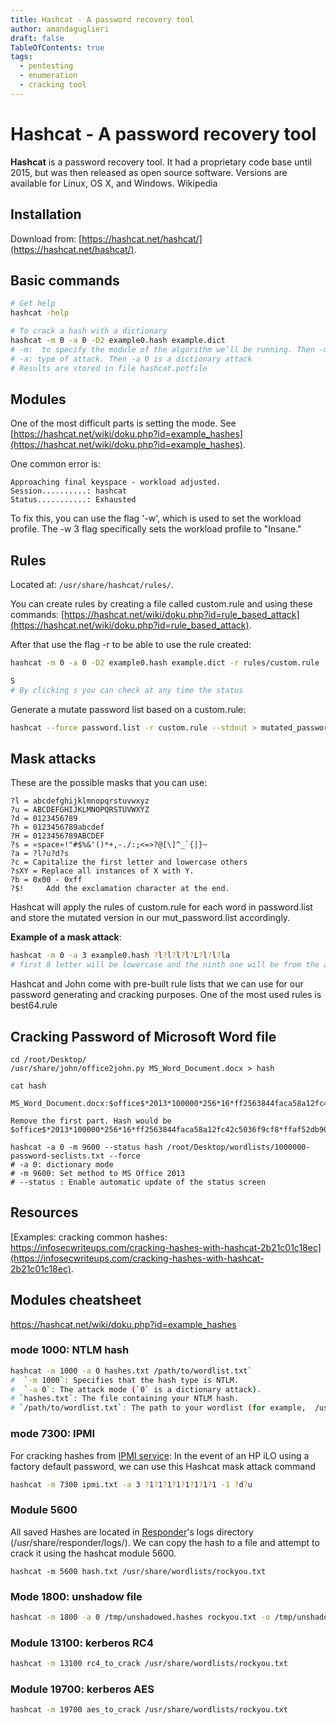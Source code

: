 ```yaml
---
title: Hashcat - A password recovery tool
author: amandaguglieri
draft: false
TableOfContents: true
tags:
  - pentesting
  - enumeration
  - cracking tool
---
```


# Hashcat - A password recovery tool

**Hashcat** is a password recovery tool. It had a proprietary code base until 2015, but was then released as open source software. Versions are available for Linux, OS X, and Windows. Wikipedia

## Installation

Download from: [https://hashcat.net/hashcat/](https://hashcat.net/hashcat/).


## Basic commands

```bash
# Get help 
hashcat -help 

# To crack a hash with a dictionary
hashcat -m 0 -a 0 -D2 example0.hash example.dict
# -m:  to specify the module of the algorithm we’ll be running. Then -m 0 specifies an MD5 type of hash
# -a: type of attack. Then -a 0 is a dictionary attack
# Results are stored in file hashcat.potfile
```



## Modules

One of the most difficult parts is setting the mode. See [https://hashcat.net/wiki/doku.php?id=example_hashes](https://hashcat.net/wiki/doku.php?id=example_hashes).

One common error is:

```
Approaching final keyspace - workload adjusted.           
Session..........: hashcat                                
Status...........: Exhausted

```


To fix this, you can use the flag '-w', which is used to set the workload profile. The -w 3 flag specifically sets the workload profile to "Insane."


## Rules

Located at:  `/usr/share/hashcat/rules/`.

You can create rules by creating a file called custom.rule and using these commands: [https://hashcat.net/wiki/doku.php?id=rule_based_attack](https://hashcat.net/wiki/doku.php?id=rule_based_attack).

After that use the flag -r to be able to use the rule created:

```bash
hashcat -m 0 -a 0 -D2 example0.hash example.dict -r rules/custom.rule

S  
# By clicking s you can check at any time the status
```

Generate a mutate password list based on a custom.rule:

```bash
hashcat --force password.list -r custom.rule --stdout > mutated_password.list
```

## Mask attacks 

These are the possible masks that you can use:

```
?l = abcdefghijklmnopqrstuvwxyz
?u = ABCDEFGHIJKLMNOPQRSTUVWXYZ
?d = 0123456789
?h = 0123456789abcdef
?H = 0123456789ABCDEF
?s = «space»!"#$%&'()*+,-./:;<=>?@[\]^_`{|}~
?a = ?l?u?d?s
?c = Capitalize the first letter and lowercase others
?sXY = Replace all instances of X with Y.
?b = 0x00 - 0xff
?$! 	Add the exclamation character at the end.
``` 

Hashcat will apply the rules of custom.rule for each word in password.list and store the mutated version in our mut_password.list accordingly. 

**Example of a mask attack**:

```bash
hashcat -m 0 -a 3 example0.hash ?l?l?l?l?L?l?l?la  
# first 8 letter will be lowercase and the ninth one will be from the all-character pool
```

Hashcat and John come with pre-built rule lists that we can use for our password generating and cracking purposes. One of the most used rules is best64.rule


## Cracking Password of Microsoft Word file

```
cd /root/Desktop/
/usr/share/john/office2john.py MS_Word_Document.docx > hash

cat hash

MS_Word_Document.docx:$office$*2013*100000*256*16*ff2563844faca58a12fc42c5036f9cf8*ffaf52db903dbcb6ac2db4bab6d343ab*c237403ec97e5f68b7be3324a8633c9ff95e0bb44b1efcf798c70271a54336a2

Remove the first part. Hash would be
$office$*2013*100000*256*16*ff2563844faca58a12fc42c5036f9cf8*ffaf52db903dbcb6ac2db4bab6d343ab*c237403ec97e5f68b7be3324a8633c9ff95e0bb44b1efcf798c70271a54336a2

hashcat -a 0 -m 9600 --status hash /root/Desktop/wordlists/1000000-password-seclists.txt --force
# -a 0: dictionary mode
# -m 9600: Set method to MS Office 2013
# --status : Enable automatic update of the status screen
```

## Resources

[Examples: cracking common hashes: https://infosecwriteups.com/cracking-hashes-with-hashcat-2b21c01c18ec](https://infosecwriteups.com/cracking-hashes-with-hashcat-2b21c01c18ec).



## Modules cheatsheet

https://hashcat.net/wiki/doku.php?id=example_hashes

### mode 1000: NTLM hash

```bash
hashcat -m 1000 -a 0 hashes.txt /path/to/wordlist.txt`
#  `-m 1000`: Specifies that the hash type is NTLM.
#  `-a 0`: The attack mode (`0` is a dictionary attack).
# `hashes.txt`: The file containing your NTLM hash.
# `/path/to/wordlist.txt`: The path to your wordlist (for example,  /usr/share/wordlists/rockyou.txt`).
```


### mode 7300: IPMI

For cracking hashes from [IPMI service](623-1900-intelligent-platform-management-interface-ipmi.md):
In the event of an HP iLO using a factory default password, we can use this Hashcat mask attack command 

```bash
hashcat -m 7300 ipmi.txt -a 3 ?1?1?1?1?1?1?1?1 -1 ?d?u
```


### Module 5600

All saved Hashes are located in [Responder](responder.md)'s logs directory (/usr/share/responder/logs/). We can copy the hash to a file and attempt to crack it using the hashcat module 5600.

```shell-session
hashcat -m 5600 hash.txt /usr/share/wordlists/rockyou.txt
```

### Mode 1800: unshadow file


```bash
hashcat -m 1800 -a 0 /tmp/unshadowed.hashes rockyou.txt -o /tmp/unshadowed.cracked
```


### Module 13100: kerberos RC4

```bash
hashcat -m 13100 rc4_to_crack /usr/share/wordlists/rockyou.txt 
```


### Module 19700: kerberos AES

```bash
hashcat -m 19700 aes_to_crack /usr/share/wordlists/rockyou.txt 
```


